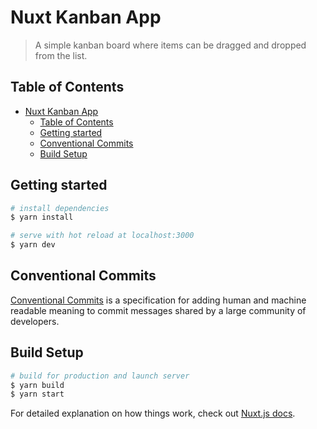# Nuxt Kanban App

> A simple kanban board where items can be dragged and dropped from the list.

## Table of Contents
- [Nuxt Kanban App](#nuxt-kanban-app)
  - [Table of Contents](#table-of-contents)
  - [Getting started](#getting-started)
  - [Conventional Commits](#conventional-commits)
  - [Build Setup](#build-setup)

## Getting started

```bash
# install dependencies
$ yarn install

# serve with hot reload at localhost:3000
$ yarn dev
```

## Conventional Commits
[Conventional Commits](https://www.conventionalcommits.org) is a specification for adding human and machine readable meaning to commit messages shared by a large community of developers.

## Build Setup

```bash
# build for production and launch server
$ yarn build
$ yarn start
```

For detailed explanation on how things work, check out [Nuxt.js docs](https://nuxtjs.org).
